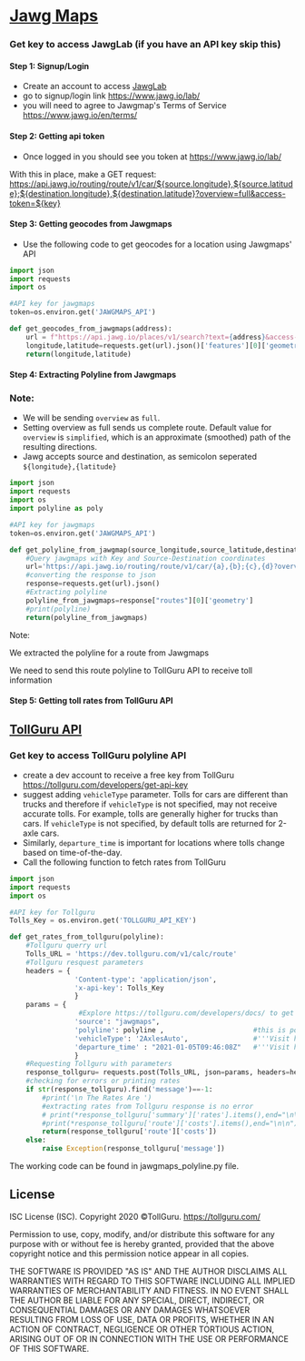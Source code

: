 # [Jawg Maps](https://www.jawg.io/lab/)

### Get key to access JawgLab (if you have an API key skip this)
#### Step 1: Signup/Login
* Create an account to access [JawgLab](https://www.jawg.io/lab/)
* go to signup/login link https://www.jawg.io/lab/
* you will need to agree to Jawgmap's Terms of Service https://www.jawg.io/en/terms/

#### Step 2: Getting api token
* Once logged in you should see you token at https://www.jawg.io/lab/

With this in place, make a GET request: https://api.jawg.io/routing/route/v1/car/${source.longitude},${source.latitude};${destination.longitude},${destination.latitude}?overview=full&access-token=${key}

#### Step 3: Getting geocodes from Jawgmaps
* Use the following code to get geocodes for a location using Jawgmaps' API
```python
import json
import requests
import os 

#API key for jawgmaps
token=os.environ.get('JAWGMAPS_API')

def get_geocodes_from_jawgmaps(address):
    url = f"https://api.jawg.io/places/v1/search?text={address}&access-token={token}&size=1"
    longitude,latitude=requests.get(url).json()['features'][0]['geometry']['coordinates']
    return(longitude,latitude)
```
#### Step 4: Extracting Polyline from Jawgmaps
### Note:
* We will be sending `overview` as `full`.
* Setting overview as full sends us complete route. Default value for `overview` is `simplified`, which is an approximate (smoothed) path of the resulting directions.
* Jawg accepts source and destination, as semicolon seperated
  `${longitude},{latitude}`

```python
import json
import requests
import os 
import polyline as poly

#API key for jawgmaps
token=os.environ.get('JAWGMAPS_API')

def get_polyline_from_jawgmap(source_longitude,source_latitude,destination_longitude,destination_latitude):
    #Query jawgmaps with Key and Source-Destination coordinates
    url='https://api.jawg.io/routing/route/v1/car/{a},{b};{c},{d}?overview=full&access-token={e}'.format(a=source_longitude,b=source_latitude,c=destination_longitude,d=destination_latitude,e=token)
    #converting the response to json
    response=requests.get(url).json()
    #Extracting polyline
    polyline_from_jawgmaps=response["routes"][0]['geometry']
    #print(polyline)
    return(polyline_from_jawgmaps)
```

Note:

We extracted the polyline for a route from Jawgmaps

We need to send this route polyline to TollGuru API to receive toll information

#### Step 5: Getting toll rates from TollGuru API
## [TollGuru API](https://tollguru.com/developers/docs/)

### Get key to access TollGuru polyline API
* create a dev account to receive a free key from TollGuru https://tollguru.com/developers/get-api-key
* suggest adding `vehicleType` parameter. Tolls for cars are different than trucks and therefore if `vehicleType` is not specified, may not receive accurate tolls. For example, tolls are generally higher for trucks than cars. If `vehicleType` is not specified, by default tolls are returned for 2-axle cars. 
* Similarly, `departure_time` is important for locations where tolls change based on time-of-the-day.
* Call the following function to fetch rates from TollGuru

```python
import json
import requests
import os 

#API key for Tollguru
Tolls_Key = os.environ.get('TOLLGURU_API_KEY')

def get_rates_from_tollguru(polyline):
    #Tollguru querry url
    Tolls_URL = 'https://dev.tollguru.com/v1/calc/route'
    #Tollguru resquest parameters
    headers = {
                'Content-type': 'application/json',
                'x-api-key': Tolls_Key
                }
    params = {
                 #Explore https://tollguru.com/developers/docs/ to get best of all the parameter that tollguru has to offer 
                'source': "jawgmaps",
                'polyline': polyline ,                      #this is polyline that we fetched from the mapping service      
                'vehicleType': '2AxlesAuto',                #'''Visit https://tollguru.com/developers/docs/#vehicle-types to know more options'''
                'departure_time' : "2021-01-05T09:46:08Z"   #'''Visit https://en.wikipedia.org/wiki/Unix_time to know the time format'''
                }
    #Requesting Tollguru with parameters
    response_tollguru= requests.post(Tolls_URL, json=params, headers=headers).json()
    #checking for errors or printing rates
    if str(response_tollguru).find('message')==-1:
        #print('\n The Rates Are ')
        #extracting rates from Tollguru response is no error
        # print(*response_tollguru['summary']['rates'].items(),end="\n\n")
        #print(*response_tollguru['route']['costs'].items(),end="\n\n")
        return(response_tollguru['route']['costs'])
    else:
        raise Exception(response_tollguru['message'])
```

The working code can be found in jawgmaps_polyline.py file.

## License
ISC License (ISC). Copyright 2020 &copy;TollGuru. https://tollguru.com/

Permission to use, copy, modify, and/or distribute this software for any purpose with or without fee is hereby granted, provided that the above copyright notice and this permission notice appear in all copies.

THE SOFTWARE IS PROVIDED "AS IS" AND THE AUTHOR DISCLAIMS ALL WARRANTIES WITH REGARD TO THIS SOFTWARE INCLUDING ALL IMPLIED WARRANTIES OF MERCHANTABILITY AND FITNESS. IN NO EVENT SHALL THE AUTHOR BE LIABLE FOR ANY SPECIAL, DIRECT, INDIRECT, OR CONSEQUENTIAL DAMAGES OR ANY DAMAGES WHATSOEVER RESULTING FROM LOSS OF USE, DATA OR PROFITS, WHETHER IN AN ACTION OF CONTRACT, NEGLIGENCE OR OTHER TORTIOUS ACTION, ARISING OUT OF OR IN CONNECTION WITH THE USE OR PERFORMANCE OF THIS SOFTWARE.
